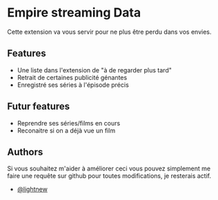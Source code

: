 
# Empire streaming Data

Cette extension va vous servir pour ne plus être perdu dans vos envies.



## Features

- Une liste dans l'extension de "à de regarder plus tard"
- Retrait de certaines publicité génantes
- Enregistré ses séries à l'épisode précis


## Futur features
- Reprendre ses séries/films en cours
- Reconaitre si on a déjà vue un film
## Authors

Si vous souhaitez m'aider à améliorer ceci vous pouvez simplement me faire une requête sur github pour toutes modifications, je resterais actif.

- [@lightnew](https://github.com/lightnew10)


